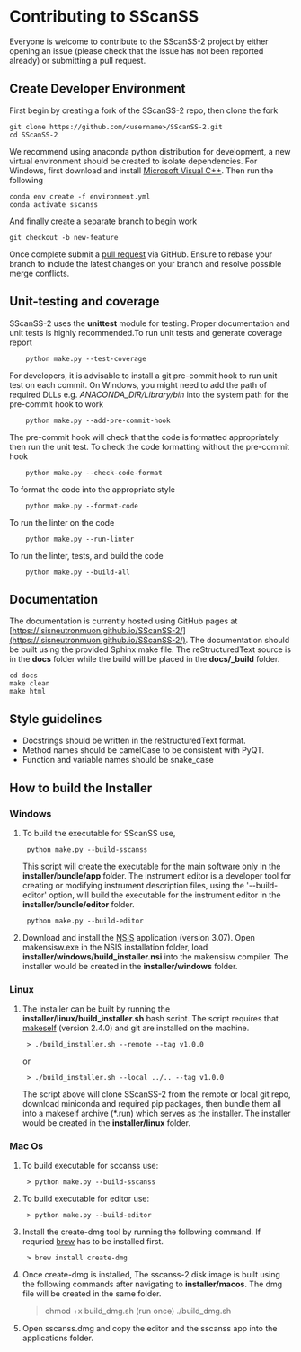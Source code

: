 Contributing to SScanSS
=======================
Everyone is welcome to contribute to the SScanSS-2 project by either opening an issue (please check that the issue has not been 
reported already) or submitting a pull request.

Create Developer Environment
----------------------------
First begin by creating a fork of the SScanSS-2 repo, then clone the fork

    git clone https://github.com/<username>/SScanSS-2.git
    cd SScanSS-2

We recommend using anaconda python distribution  for development, a new virtual environment should be 
created to isolate dependencies. For Windows, first download and install [Microsoft Visual C++](https://aka.ms/vs/16/release/vc_redist.x64.exe). Then run the following

    conda env create -f environment.yml
    conda activate sscanss

And finally create a separate branch to begin work

    git checkout -b new-feature

Once complete submit a [pull request](https://docs.github.com/en/pull-requests/collaborating-with-pull-requests/proposing-changes-to-your-work-with-pull-requests/creating-a-pull-request-from-a-fork) via GitHub. 
Ensure to rebase your branch to include the latest changes on your branch and resolve possible merge conflicts.


Unit-testing and coverage
-------------------------
SScanSS-2 uses the **unittest** module for testing. Proper documentation and unit tests is highly recommended.To run unit 
tests and generate coverage report 

        python make.py --test-coverage

For developers, it is advisable to install a git pre-commit hook to run unit test on each commit. On Windows, you might 
need to add the path of required DLLs e.g. *ANACONDA_DIR/Library/bin* into the system path for the pre-commit hook to work 

        python make.py --add-pre-commit-hook

The pre-commit hook will check that the code is formatted appropriately then run the unit test. To check the code 
formatting without the pre-commit hook

        python make.py --check-code-format

To format the code into the appropriate style

        python make.py --format-code

To run the linter on the code

        python make.py --run-linter

To run the linter, tests, and build the code

        python make.py --build-all

Documentation
-------------
The documentation is currently hosted using GitHub pages at [https://isisneutronmuon.github.io/SScanSS-2/](https://isisneutronmuon.github.io/SScanSS-2/).
The documentation should be built using the provided Sphinx make file. The reStructuredText source is in the **docs** folder while 
the build will be placed in the **docs/_build** folder. 

    cd docs
    make clean
    make html

Style guidelines
----------------
* Docstrings should be written in the reStructuredText format.
* Method names should be camelCase to be consistent with PyQT.
* Function and variable names should be snake_case

How to build the Installer
--------------------------
### Windows
1. To build the executable for SScanSS use,
   
        python make.py --build-sscanss        

   This script will create the executable for the main software only in the **installer/bundle/app** folder. The 
   instrument editor is a developer tool for creating or modifying instrument description files, using the
   '--build-editor' option, will build the executable for the instrument editor in the **installer/bundle/editor** 
   folder. 
   
        python make.py --build-editor    
    
2. Download and install the [NSIS](https://sourceforge.net/projects/nsis/) application (version 3.07). Open 
   makensisw.exe in the NSIS installation folder, load **installer/windows/build_installer.nsi** into the makensisw 
   compiler. The installer would be created in the **installer/windows** folder.

### Linux
1. The installer can be built by running the **installer/linux/build_installer.sh** bash script. The script requires 
   that [makeself](https://makeself.io/) (version 2.4.0) and git are installed on the machine.

        > ./build_installer.sh --remote --tag v1.0.0

   or
   
        > ./build_installer.sh --local ../.. --tag v1.0.0
   
   The script above will clone SScanSS-2 from the remote or local git repo, download miniconda and required pip packages, then 
   bundle them all into a makeself archive (*.run) which serves as the installer. The installer would be created in the 
   **installer/linux** folder.

### Mac Os
1. To build executable for sccanss use:

        > python make.py --build-sscanss

2. To build executable for editor use:

        > python make.py --build-editor

3. Install the create-dmg tool by running the following command. If requried [brew](https://brew.sh) has to be installed first.

        > brew install create-dmg

4. Once create-dmg is installed, The sscanss-2 disk image is built using the following commands after navigating to **installer/macos**. The dmg file will be created in the same folder. 
   
   > chmod +x build_dmg.sh (run once)
   > ./build_dmg.sh

5. Open sscanss.dmg and copy the editor and the sscanss app into the applications folder.